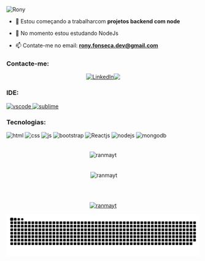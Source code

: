 <p align="left"> <img src="https://komarev.com/ghpvc/?username=ranmayt&label=Profile%20views&color=0e75b6&style=flat" alt="Rony" /> </p>

- 🔭 Estou começando a trabalharcom **projetos backend com node**

- 🌱 No momento estou estudando NodeJs

- 📫 Contate-me no email: **rony.fonseca.dev@gmail.com**

<h3 align="left">Contacte-me:</h3>
<p align="left" style="display:flex; justify-content:center;">

<a href="https://www.linkedin.com/in/rony-fonseca/" target="_blank">
<img src="https://img.shields.io/badge/linkedin-%231E77B5.svg?&style=for-the-badge&logo=linkedin&logoColor=white" alt="LinkedIn"  />
</a>
<a href="https://www.instagram.com/rony_fonseca_ofc/?hl=pt-br" target="_blank"></a>
<img src="https://img.shields.io/badge/-Instagram-%23E4405F?style=for-the-badge&logo=instagram&logoColor=white" target="_blank">
</a>
</p>

<h3 align="left">IDE:</h3>
<p align="left"> <a href="https://code.visualstudio.com/" target="_blank" rel="noreferrer"> <img src="https://user-images.githubusercontent.com/25181517/192108891-d86b6220-e232-423a-bf5f-90903e6887c3.png" alt="vscode" width="40" height="40"/> </a> 
<a href="#" target="_blank" rel="noreferrer"> <img src="https://user-images.githubusercontent.com/25181517/190887576-6653f877-8439-4521-82f3-403086ead892.png" alt="sublime" width="40" height="40"/> </a> </p>

<h3 align="left">Tecnologias:</h3>
<p align="left"> 
<img src="https://user-images.githubusercontent.com/25181517/192158954-f88b5814-d510-4564-b285-dff7d6400dad.png" alt="html" width="40" height="40"/>
<img src="https://user-images.githubusercontent.com/25181517/183898674-75a4a1b1-f960-4ea9-abcb-637170a00a75.png" alt="css" width="40" height="40"/>
<img src="https://user-images.githubusercontent.com/25181517/117447155-6a868a00-af3d-11eb-9cfe-245df15c9f3f.png" alt="js" width="40" height="40"/>
<img src="https://user-images.githubusercontent.com/25181517/183898054-b3d693d4-dafb-4808-a509-bab54cf5de34.png" alt="bootstrap" width="40" height="40"/>
<img src="https://user-images.githubusercontent.com/25181517/183897015-94a058a6-b86e-4e42-a37f-bf92061753e5.png" alt="Reactjs" width="40" height="40"/>
<img src="https://user-images.githubusercontent.com/25181517/183568594-85e280a7-0d7e-4d1a-9028-c8c2209e073c.png" alt="nodejs" width="40" height="40"/>
<img src="https://user-images.githubusercontent.com/25181517/182884177-d48a8579-2cd0-447a-b9a6-ffc7cb02560e.png" alt="mongodb" width="40" height="40"/>
</p>

<div align="center">
<p><img style="padding-top:20px; padding-bottom:20px;" align="center" src="https://github-readme-stats.vercel.app/api/top-langs/?username=RanmaYT&theme=tokyonight&hide_border=false&include_all_commits=false&count_private=false&layout=compact" alt="ranmayt" /></p>

<p>&nbsp;<img align="center"  src="https://github-readme-stats.vercel.app/api?username=RanmaYT&theme=tokyonight&hide_border=false&include_all_commits=true&count_private=true" alt="ranmayt" /></p>

<br>
<br>

<p align="center"> <a href="https://github.com/ryo-ma/github-profile-trophy"><img src="https://github-profile-trophy.vercel.app/?username=ranmayt&theme=tokyonight&column=4row=2&margin-w=30&margin-h=20" alt="ranmayt" /></a> </p>

</div>

<div>

![image](https://raw.githubusercontent.com/platane/snk/output/github-contribution-grid-snake.svg)

</div>


